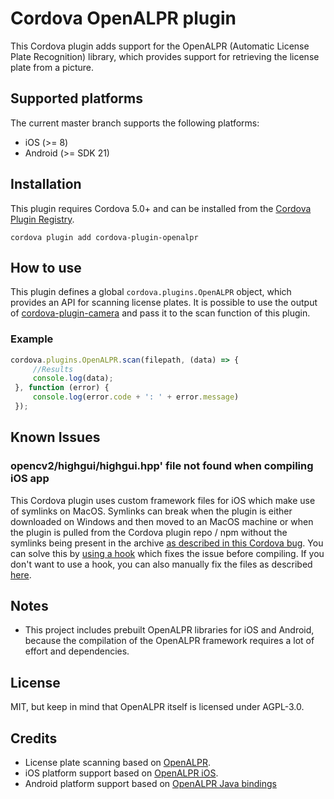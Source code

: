 # Cordova OpenALPR plugin
This Cordova plugin adds support for the OpenALPR (Automatic License Plate Recognition) library, which provides support for retrieving the license plate from a picture.

## Supported platforms
The current master branch supports the following platforms:
- iOS (>= 8)
- Android (>= SDK 21)

## Installation
This plugin requires Cordova 5.0+ and can be installed from the [Cordova Plugin Registry](https://cordova.apache.org/plugins/). 

`cordova plugin add cordova-plugin-openalpr`

## How to use
This plugin defines a global `cordova.plugins.OpenALPR` object, which provides an API for scanning license plates. It is possible to use the output of [cordova-plugin-camera](https://cordova.apache.org/docs/en/latest/reference/cordova-plugin-camera/) and pass it to the scan function of this plugin.

### Example
```javascript
cordova.plugins.OpenALPR.scan(filepath, (data) => {
     //Results
     console.log(data);
 }, function (error) {
     console.log(error.code + ': ' + error.message)
 });
 ```

## Known Issues 
### opencv2/highgui/highgui.hpp' file not found when compiling iOS app
This Cordova plugin uses custom framework files for iOS which make use of symlinks on MacOS. Symlinks can break when the plugin is either downloaded on Windows and then moved to an MacOS machine or when the plugin is pulled from the Cordova plugin repo / npm without the symlinks being present in the archive [as described in this Cordova bug](https://issues.apache.org/jira/browse/CB-6092). You can solve this by [using a hook](https://github.com/MicrosoftDocs/cordova-docs/blob/master/articles/tips-and-workarounds/ios/ios-plugin-symlink-fix/tips-and-workarounds-ios-ios-plugin-symlink-fix-readme.md) which fixes the issue before compiling. If you don't want to use a hook, you can also manually fix the files as described [here](https://github.com/iMicknl/cordova-plugin-openalpr/issues/12).

## Notes
- This project includes prebuilt OpenALPR libraries for iOS and Android, because the compilation of the OpenALPR framework requires a lot of effort and dependencies.

## License
MIT, but keep in mind that OpenALPR itself is licensed under AGPL-3.0.

## Credits
- License plate scanning based on [OpenALPR](https://github.com/openalpr/openalpr).
- iOS platform support based on [OpenALPR iOS](https://github.com/twelve17/openalpr-ios).
- Android platform support based on [OpenALPR Java bindings](https://github.com/openalpr/openalpr/tree/master/src/bindings/java)

